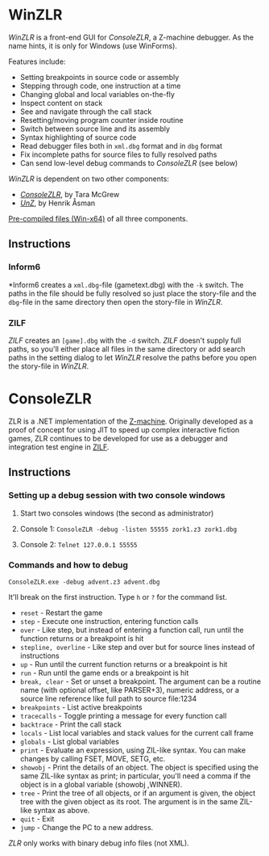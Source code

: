 # WinZLR
*WinZLR* is a front-end GUI for *ConsoleZLR*, a Z-machine debugger. As the name hints, it is only for Windows (use WinForms).

Features include:
* Setting breakpoints in source code or assembly
* Stepping through code, one instruction at a time
* Changing global and local variables on-the-fly
* Inspect content on stack
* See and navigate through the call stack
* Resetting/moving program counter inside routine
* Switch between source line and its assembly
* Syntax highlighting of source code
* Read debugger files both in `xml.dbg` format and in `dbg` format
* Fix incomplete paths for source files to fully resolved paths
* Can send low-level debug commands to *ConsoleZLR* (see below) 

*WinZLR* is dependent on two other components:
* [*ConsoleZLR*](https://github.com/taradinoc/zlr), by Tara McGrew
*  [*UnZ*](https://github.com/heasm66/unz), by Henrik Åsman

[Pre-compiled files (Win-x64)](https://drive.google.com/drive/folders/1ibXBW9MttHoTtwe8xvfulxLaUGRk4H3_?usp=drive_link) of all three components.
 ## Instructions
 ### Inform6
 *Inform6 creates a `xml.dbg`-file (gametext.dbg) with the `-k` switch. The paths in the file should be fully resolved so just place the story-file and the `dbg`-file in the same directory then open the story-file in *WinZLR*.
 ### ZILF
 *ZILF* creates an `[game].dbg` with the `-d` switch. *ZILF* doesn't supply full paths, so you'll either place all files in the same directory or add search paths in the setting dialog to let *WinZLR* resolve the paths before you open the story-file in *WinZLR*.
# ConsoleZLR
ZLR is a .NET implementation of the [Z-machine](http://www.ifwiki.org/index.php/Z-machine). Originally developed as a proof of concept for using JIT to speed up complex interactive fiction games, ZLR continues to be developed for use as a debugger and integration test engine in [ZILF](https://foss.heptapod.net/zilf/zilf).
## Instructions
### Setting up a debug session with two console windows
1. Start two consoles windows (the second as administrator)

2. Console 1: `ConsoleZLR -debug -listen 55555 zork1.z3 zork1.dbg`

3. Console 2: `Telnet 127.0.0.1 55555`
### Commands and how to debug
`ConsoleZLR.exe -debug advent.z3 advent.dbg`

It'll break on the first instruction. Type `h` or `?` for the command list.

* `reset` - Restart the game
* `step` - Execute one instruction, entering function calls
* `over` - Like step, but instead of entering a function call, run until the function returns or a breakpoint is hit
* `stepline, overline` - Like step and over but for source lines instead of instructions
* `up` - Run until the current function returns or a breakpoint is hit
* `run` - Run until the game ends or a breakpoint is hit
* `break, clear` - Set or unset a breakpoint. The argument can be a routine name (with optional offset, like PARSER+3), numeric address, or a source line reference like full path to source file:1234
* `breakpoints` - List active breakpoints
* `tracecalls` - Toggle printing a message for every function call
* `backtrace` - Print the call stack
* `locals` - List local variables and stack values for the current call frame
* `globals` - List global variables
* `print` - Evaluate an expression, using ZIL-like syntax. You can make changes by calling FSET, MOVE, SETG, etc.
* `showobj` - Print the details of an object. The object is specified using the same ZIL-like syntax as print; in particular, you'll need a comma if the object is in a global variable (showobj ,WINNER).
* `tree` - Print the tree of all objects, or if an argument is given, the object tree with the given object as its root. The argument is in the same ZIL-like syntax as above.
* `quit` - Exit
* `jump` - Change the PC to a new address.

*ZLR* only works with binary debug info files (not XML).